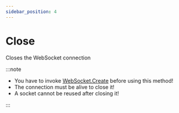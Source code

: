 ```yaml
---
sidebar_position: 4
---
```


# Close

Closes the WebSocket connection

:::note

+ You have to invoke [WebSocket.Create](./create.md) before using this method!
+ The connection must be alive to close it!
+ A socket cannot be reused after closing it!

:::